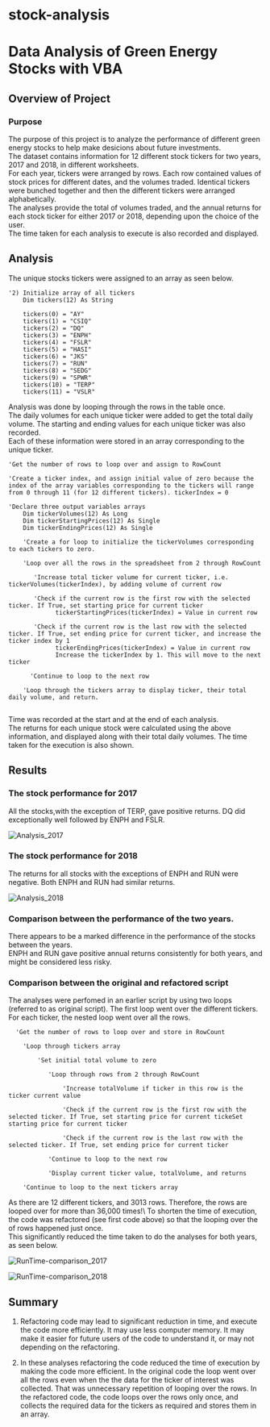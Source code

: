 # stock-analysis
# Data Analysis of Green Energy Stocks with VBA

## Overview of Project

### Purpose

The purpose of this project is to analyze the performance of different green energy stocks to help make desicions about future investments.\
The dataset contains information for 12 different stock tickers for two years, 2017 and 2018, in different worksheets.\
For each year, tickers were arranged by rows. Each row contained values of stock prices for different dates, and the volumes traded. Identical tickers were bunched together and then the different tickers were arranged alphabetically.\
The analyses provide the total of volumes traded, and the annual returns for each stock ticker for either 2017 or 2018, depending upon the choice of the user.\
The time taken for each analysis to execute is also recorded and displayed.

## Analysis

The unique stocks tickers were assigned to an array as seen below. 

```
'2) Initialize array of all tickers
    Dim tickers(12) As String
    
    tickers(0) = "AY"
    tickers(1) = "CSIQ"
    tickers(2) = "DQ"
    tickers(3) = "ENPH"
    tickers(4) = "FSLR"
    tickers(5) = "HASI"
    tickers(6) = "JKS"
    tickers(7) = "RUN"
    tickers(8) = "SEDG"
    tickers(9) = "SPWR"
    tickers(10) = "TERP"
    tickers(11) = "VSLR"
```

Analysis was done by looping through the rows in the table once.\
The daily volumes for each unique ticker were added to get the total daily volume. The starting and ending values for each unique ticker was also recorded.\
Each of these information were stored in an array corresponding to the unique ticker.

```
'Get the number of rows to loop over and assign to RowCount

'Create a ticker index, and assign initial value of zero because the index of the array variables corresponding to the tickers will range from 0 through 11 (for 12 different tickers). tickerIndex = 0

'Declare three output variables arrays
    Dim tickerVolumes(12) As Long
    Dim tickerStartingPrices(12) As Single
    Dim tickerEndingPrices(12) As Single
     
    'Create a for loop to initialize the tickerVolumes corresponding to each tickers to zero.
                 
    'Loop over all the rows in the spreadsheet from 2 through RowCount
        
       'Increase total ticker volume for current ticker, i.e. tickerVolumes(tickerIndex), by adding volume of current row
        
       'Check if the current row is the first row with the selected ticker. If True, set starting price for current ticker
             tickerStartingPrices(tickerIndex) = Value in current row
       
       'Check if the current row is the last row with the selected ticker. If True, set ending price for current ticker, and increase the ticker index by 1
             tickerEndingPrices(tickerIndex) = Value in current row
             Increase the tickerIndex by 1. This will move to the next ticker
     
      'Continue to loop to the next row
   
    'Loop through the tickers array to display ticker, their total daily volume, and return.
   
```

Time was recorded at the start and at the end of each analysis.\
The returns for each unique stock were calculated using the above information, and displayed along with their total daily volumes. The time taken for the execution is also shown.


## Results

### The stock performance for 2017
All the stocks,with the exception of TERP, gave positive returns. DQ did exceptionally well followed by ENPH and FSLR.

![Analysis_2017](https://user-images.githubusercontent.com/71800628/116924006-ef5f6400-ac1c-11eb-8519-2132fcd09d47.png)

### The stock performance for 2018
The returns for all stocks with the exceptions of ENPH and RUN were negative. Both ENPH and RUN had similar returns.

![Analysis_2018](https://user-images.githubusercontent.com/71800628/116924054-fdad8000-ac1c-11eb-8782-51a957c6b5db.png)

### Comparison between the performance of the two years.

There appears to be a marked difference in the performance of the stocks between the years.\
ENPH and RUN gave positive annual returns consistently for both years, and might be considered less risky.

### Comparison between the original and refactored script

The analyses were perfomed in an earlier script by using two loops (referred to as original script). The first loop went over the different tickers. For each ticker, the nested loop went over all the rows.

```
  'Get the number of rows to loop over and store in RowCount
  
    'Loop through tickers array
                 
        'Set initial total volume to zero
                
           'Loop through rows from 2 through RowCount 
            
               'Increase totalVolume if ticker in this row is the ticker current value
                    
               'Check if the current row is the first row with the selected ticker. If True, set starting price for current tickeSet starting price for current ticker
                             
               'Check if the current row is the last row with the selected ticker. If True, set ending price for current ticker
               
           'Continue to loop to the next row
                      
           'Display current ticker value, totalVolume, and returns
           
    'Continue to loop to the next tickers array
 ```
As there are 12 different tickers, and 3013 rows. Therefore, the rows are looped over for more than 36,000 times!\ 
To shorten the time of execution, the code was refactored (see first code above) so that the looping over the of rows happened just once.\
This significantly reduced the time taken to do the analyses for both years, as seen below.

![RunTime-comparison_2017](https://user-images.githubusercontent.com/71800628/116924310-54b35500-ac1d-11eb-8250-0eebca0b4321.png)

![RunTime-comparison_2018](https://user-images.githubusercontent.com/71800628/116924345-5e3cbd00-ac1d-11eb-9d1c-203fa4294a00.png)

## Summary

1) Refactoring code may lead to significant reduction in time, and execute the code more efficiently. It may use less computer memory.
It may make it easier for future users of the code to understand it, or may not depending on the refactoring.

2) In these analyses refactoring the code reduced the time of execution by making the code more efficient.
In the original code the loop went over all the rows even when the the data for the ticker of interest was collected. That was unnecessary repetition of looping over the rows.
In the refactored code, the code loops over the rows only once, and collects the required data for the tickers as required and stores them in an array. 
